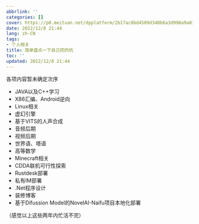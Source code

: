 ```yaml
---
abbrlink: ''
categories: []
cover: https://p0.meituan.net/dpplatform/2b17ac8bd4509d340b6a3d998a9a015598970.jpg
date: 2022/12/8 21:44
lang: zh-CN
tags:
- 个人相关
title: 简单盘点一下自己挖的坑
toc: ''
updated: 2022/12/8 21:44
---
```

各项内容暂未确定次序

<!--more-->

- JAVA以及C++学习
- X86汇编、Android逆向
- Linux相关
- 虚幻引擎
- 基于VITS的人声合成
- 音频后期
- 视频后期
- 世界语、塔语
- 高等数学
- Minecraft相关
- CDDA联机可行性探索
- Rustdesk部署
- 私有IM部署
- .Net程序设计
- 装修博客
- 基于Difussion Model的NovelAI-Naifu项目本地化部署

（感觉以上这些两年内忙活不完）
